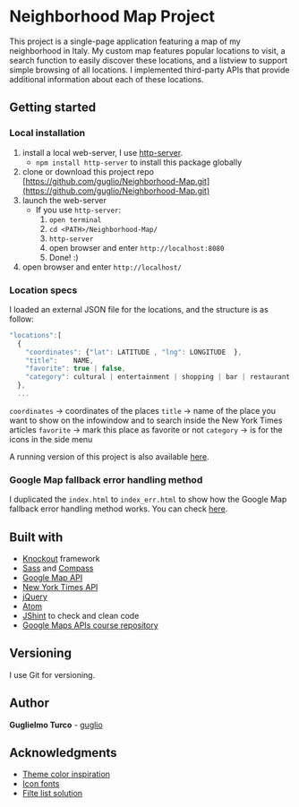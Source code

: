 # Neighborhood Map Project

This project is a single-page application featuring a map of my neighborhood in Italy. My custom map features popular locations to visit, a search function to easily discover these locations, and a listview to support simple browsing of all locations. I implemented third-party APIs that provide additional information about each of these locations.

## Getting started

### Local installation

1. install a local web-server, I use [http-server](https://www.npmjs.com/package/http-server).
    * `npm install http-server` to install this package globally
2. clone or download this project repo [https://github.com/guglio/Neighborhood-Map.git](https://github.com/guglio/Neighborhood-Map.git)
3. launch the web-server
    * If you use `http-server`:
        1. `open terminal`
        2. `cd <PATH>/Neighborhood-Map/`
        3. `http-server`
        4. open browser and enter `http://localhost:8080`
        5. Done! :)
4. open browser and enter `http://localhost/`

### Location specs

I loaded an external JSON file for the locations, and the structure is as follow:

```javascript
"locations":[
  {
    "coordinates": {"lat": LATITUDE	, "lng": LONGITUDE	},
    "title":	NAME,
    "favorite": true | false,
    "category": cultural | entertainment | shopping | bar | restaurant
  },
  ...
```
`coordinates` -> coordinates of the places
`title` -> name of the place you want to show on the infowindow and to search inside the New York Times articles
`favorite` -> mark this place as favorite or not
`category` -> is for the icons in the side menu

A running version of this project is also available [here](https://guglio.github.io/Neighborhood-Map/).

### Google Map fallback error handling method

I duplicated the `index.html` to `index_err.html` to show how the Google Map fallback error handling method works.
You can check [here](https://guglio.github.io/Neighborhood-Map/index_err.html).

## Built with

* [Knockout](http://knockoutjs.com/) framework
* [Sass](http://sass-lang.com/) and [Compass](http://compass-style.org/)
* [Google Map API](https://developers.google.com/maps/)
* [New York Times API](https://developer.nytimes.com/)
* [jQuery](https://jquery.com/)
* [Atom](https://atom.io/)
* [JShint](http://jshint.com/) to check and clean code
* [Google Maps APIs course repository](https://www.udacity.com/course/google-maps-apis--ud864)

## Versioning

I use Git for versioning.

## Author

**Guglielmo Turco** - [guglio](https://github.com/guglio)

## Acknowledgments

* [Theme color inspiration](https://www.design-seeds.com/seasons/winter/winter-tones/)
* [Icon fonts](https://icomoon.io)
* [Filte list solution](http://stackoverflow.com/questions/31188583/filter-table-contents)
